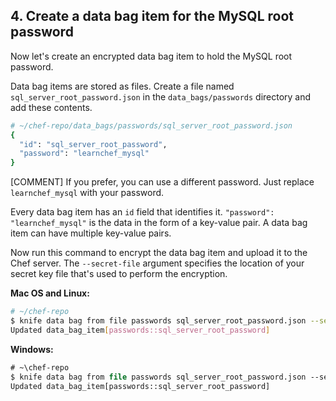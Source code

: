 ## 4. Create a data bag item for the MySQL root password

Now let's create an encrypted data bag item to hold the MySQL root password.

Data bag items are stored as files. Create a file named <code class="file-path">sql\_server\_root\_password.json</code> in the <code class="file-path">data\_bags/passwords</code> directory and add these contents.

```ruby
# ~/chef-repo/data_bags/passwords/sql_server_root_password.json
{
  "id": "sql_server_root_password",
  "password": "learnchef_mysql"
}
```

[COMMENT] If you prefer, you can use a different password. Just replace `learnchef_mysql` with your password.

Every data bag item has an `id` field that identifies it. `"password": "learnchef_mysql"` is the data in the form of a key-value pair. A data bag item can have multiple key-value pairs.

Now run this command to encrypt the data bag item and upload it to the Chef server. The `--secret-file` argument specifies the location of your secret key file that's used to perform the encryption.

**Mac OS and Linux:**

```bash
# ~/chef-repo
$ knife data bag from file passwords sql_server_root_password.json --secret-file /tmp/encrypted_data_bag_secret
Updated data_bag_item[passwords::sql_server_root_password]
```

**Windows:**

```ps
# ~\chef-repo
$ knife data bag from file passwords sql_server_root_password.json --secret-file C:\temp\encrypted_data_bag_secret
Updated data_bag_item[passwords::sql_server_root_password]
```
